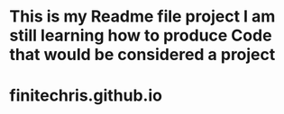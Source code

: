<h1> This is my Readme file project 
     I am still learning how to produce 
      Code that would be considered a project </h1>

# finitechris.github.io
